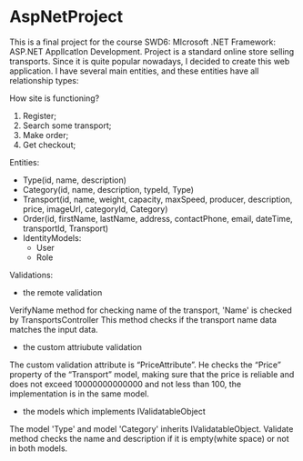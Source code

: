 # AspNetProject
This is a final project for the course SWD6: MIcrosoft .NET Framework: ASP.NET ApplIcatIon Development. Project is a standard online store selling transports.
Since it is quite popular nowadays, I decided to create this web application. I have several main entities, and these entities have all relationship types:

How site is functioning?
1. Register;
2. Search some transport;
3. Make order;
4. Get checkout;

Entities:
- Type(id, name, description)
- Category(id, name, description, typeId, Type)
- Transport(id, name, weight, capacity, maxSpeed, producer, description, price, imageUrl, categoryId, Category)
- Order(id, firstName, lastName, address, contactPhone, email, dateTime, transportId, Transport)
- IdentityModels:
  - User
  - Role
  
 Validations:
  
 - the remote validation
  
  VerifyName method for checking name of the transport, 'Name' is checked by TransportsController This method checks if the transport name data matches the input data.
  
 - the custom attriubute validation
  
  The custom validation attribute is “PriceAttribute”. He checks the “Price” property of the “Transport” model, making sure that the price is reliable and does not exceed 10000000000000 and not less than 100, the implementation is in the same model.
  
 - the models which implements IValidatableObject
  
  The model 'Type' and model 'Category' inherits IValidatableObject. Validate method checks the name and description if it is empty(white space) or not in both models.

